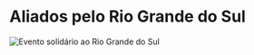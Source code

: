 # Aliados pelo Rio Grande do Sul

![Evento solidário ao Rio Grande do Sul](https://github.com/brunopulis/a11y-for-rs/assets/1204692/852a6239-9d2f-4248-a177-96e11010c0a0)


